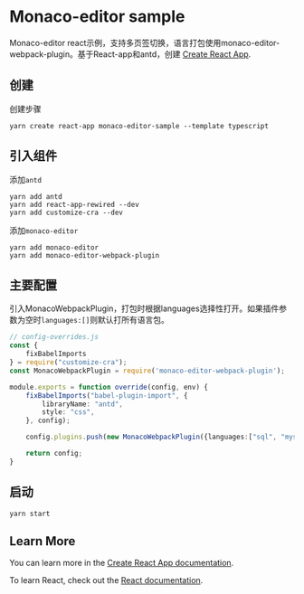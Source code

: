 # Monaco-editor sample

Monaco-editor react示例，支持多页签切换，语言打包使用monaco-editor-webpack-plugin。基于React-app和antd，创建 [Create React App](https://github.com/facebook/create-react-app).

## 创建
创建步骤
```text
yarn create react-app monaco-editor-sample --template typescript
```


## 引入组件
添加`antd`
```text
yarn add antd
yarn add react-app-rewired --dev
yarn add customize-cra --dev

```
添加`monaco-editor`
```text
yarn add monaco-editor
yarn add monaco-editor-webpack-plugin
```

## 主要配置

引入MonacoWebpackPlugin，打包时根据languages选择性打开。如果插件参数为空时`languages:[]`则默认打所有语言包。

```typescript 
// config-overrides.js
const {
    fixBabelImports
} = require("customize-cra");
const MonacoWebpackPlugin = require('monaco-editor-webpack-plugin');

module.exports = function override(config, env) {
    fixBabelImports("babel-plugin-import", {
        libraryName: "antd",
        style: "css",
    }, config);

    config.plugins.push(new MonacoWebpackPlugin({languages:["sql", "mysql","redis"]}));

    return config;
}
```

## 启动

```text
yarn start
```

## Learn More

You can learn more in the [Create React App documentation](https://facebook.github.io/create-react-app/docs/getting-started).

To learn React, check out the [React documentation](https://reactjs.org/).
